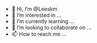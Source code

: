 - 👋 Hi, I’m @Leeskm
- 👀 I’m interested in ...
- 🌱 I’m currently learning ...
- 💞️ I’m looking to collaborate on ...
- 📫 How to reach me ...

<!---
Leeskm/Leeskm is a ✨ special ✨ repository because its `README.md` (this file) appears on your GitHub profile.
You can click the Preview link to take a look at your changes.
--->
